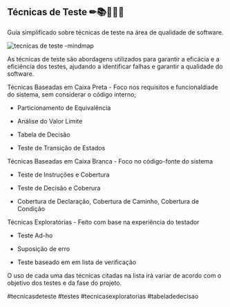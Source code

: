 <h2>Técnicas de Teste ✏📚👩🏾‍💻</h2>
Guia simplificado sobre técnicas de teste na área de qualidade de software.



![tecnicas de teste -mindmap](https://github.com/user-attachments/assets/ab16f485-830b-47fb-8245-3404c954561b)


As técnicas de teste são abordagens utilizados para garantir a eficácia e a eficiência dos testes, ajudando a identificar falhas e garantir a qualidade do software. 



Técnicas Baseadas em Caixa Preta - Foco nos requisitos e funcionaldiade do sistema, sem considerar o código interno;

- Particionamento de Equivalência

- Análise do Valor Limite

- Tabela de Decisão

- Teste de Transição de Estados



Técnicas Baseadas em Caixa Branca - Foco no código-fonte do sistema

- Teste de Instruções e Cobertura

- Teste de Decisão e Coberura

- Cobertura de Declaração, Cobertura de Caminho, Cobertura de Condição



Técnicas Exploratórias - Feito com base na experiência do testador

- Teste Ad-ho

- Suposição de erro

- Teste baseado em em lista de verificação



O uso de cada uma das técnicas citadas na lista irá variar de acordo com o objetivo dos testes e da fase do projeto.



#tecnicasdeteste #testes #tecnicasexploratorias #tabeladedecisao 


